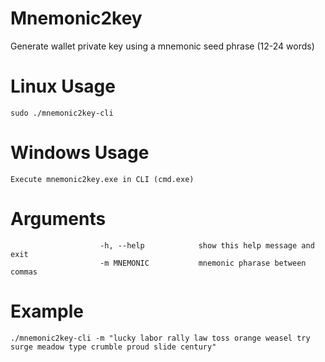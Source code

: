 # Mnemonic2key
Generate wallet private key using a mnemonic seed phrase (12-24 words)

# Linux Usage
    sudo ./mnemonic2key-cli

# Windows Usage
    Execute mnemonic2key.exe in CLI (cmd.exe)

# Arguments
                        
                        -h, --help            show this help message and exit
                        -m MNEMONIC           mnemonic pharase between commas
                        
# Example
    ./mnemonic2key-cli -m "lucky labor rally law toss orange weasel try surge meadow type crumble proud slide century"
    
